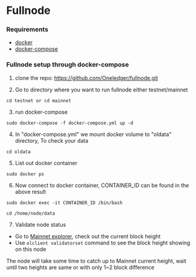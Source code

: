 # Fullnode #

### Requirements ###

* [docker](https://docs.docker.com/engine/install/)
* [docker-compose](https://docs.docker.com/compose/install/)

### Fullnode setup through docker-compose ###

1) clone the repo: https://github.com/Oneledger/fullnode.git

2) Go to directory where you want to run fullnode either testnet/mainnet

```
cd testnet or cd mainnet
```

3) run docker-compose

```
sudo docker-compose -f docker-compose.yml up -d
```

4) In "docker-compose.yml" we mount docker volume to "oldata" directory, To check your data

```
cd oldata
```

5) List out docker container

```
sudo docker ps
```

6) Now connect to docker container, CONTAINER_ID can be found in the above result

```
sudo docker exec -it CONTAINER_ID /bin/bash
```

```
cd /home/node/data
```

7) Validate node status

- Go to [Mainnet explorer](https://mainnet-explorer.oneledger.network/), check out the current block height
- Use `olclient validatorset` command to see the block height showing on this node

The node will take some time to catch up to Mainnet current height, wait until two heights are same or with only 1~2 block difference